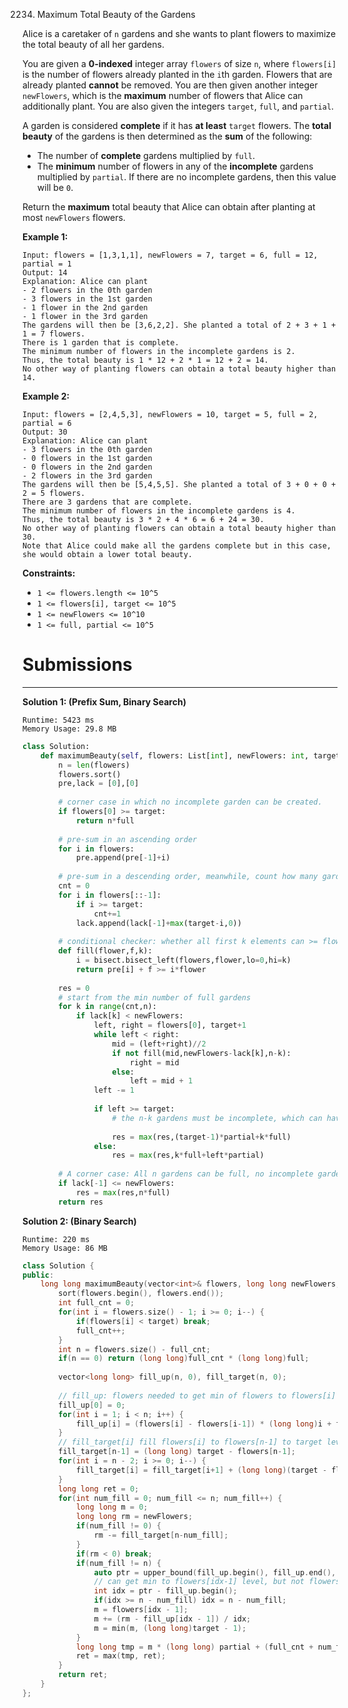 2234. Maximum Total Beauty of the Gardens

Alice is a caretaker of `n` gardens and she wants to plant flowers to maximize the total beauty of all her gardens.

You are given a **0-indexed** integer array `flowers` of size `n`, where `flowers[i]` is the number of flowers already planted in the `i`th garden. Flowers that are already planted **cannot** be removed. You are then given another integer `newFlowers`, which is the **maximum** number of flowers that Alice can additionally plant. You are also given the integers `target`, `full`, and `partial`.

A garden is considered **complete** if it has **at least** `target` flowers. The **total beauty** of the gardens is then determined as the **sum** of the following:

* The number of **complete** gardens multiplied by `full`.
* The **minimum** number of flowers in any of the **incomplete** gardens multiplied by `partial`. If there are no incomplete gardens, then this value will be `0`.

Return the **maximum** total beauty that Alice can obtain after planting at most `newFlowers` flowers.

 

**Example 1:**
```
Input: flowers = [1,3,1,1], newFlowers = 7, target = 6, full = 12, partial = 1
Output: 14
Explanation: Alice can plant
- 2 flowers in the 0th garden
- 3 flowers in the 1st garden
- 1 flower in the 2nd garden
- 1 flower in the 3rd garden
The gardens will then be [3,6,2,2]. She planted a total of 2 + 3 + 1 + 1 = 7 flowers.
There is 1 garden that is complete.
The minimum number of flowers in the incomplete gardens is 2.
Thus, the total beauty is 1 * 12 + 2 * 1 = 12 + 2 = 14.
No other way of planting flowers can obtain a total beauty higher than 14.
```

**Example 2:**
```
Input: flowers = [2,4,5,3], newFlowers = 10, target = 5, full = 2, partial = 6
Output: 30
Explanation: Alice can plant
- 3 flowers in the 0th garden
- 0 flowers in the 1st garden
- 0 flowers in the 2nd garden
- 2 flowers in the 3rd garden
The gardens will then be [5,4,5,5]. She planted a total of 3 + 0 + 0 + 2 = 5 flowers.
There are 3 gardens that are complete.
The minimum number of flowers in the incomplete gardens is 4.
Thus, the total beauty is 3 * 2 + 4 * 6 = 6 + 24 = 30.
No other way of planting flowers can obtain a total beauty higher than 30.
Note that Alice could make all the gardens complete but in this case, she would obtain a lower total beauty.
```

**Constraints:**

* `1 <= flowers.length <= 10^5`
* `1 <= flowers[i], target <= 10^5`
* `1 <= newFlowers <= 10^10`
* `1 <= full, partial <= 10^5`

# Submissions
---
**Solution 1: (Prefix Sum, Binary Search)**
```
Runtime: 5423 ms
Memory Usage: 29.8 MB
```
```python
class Solution:
    def maximumBeauty(self, flowers: List[int], newFlowers: int, target: int, full: int, partial: int) -> int:
        n = len(flowers)
        flowers.sort()
        pre,lack = [0],[0]
        
        # corner case in which no incomplete garden can be created. 
        if flowers[0] >= target:
            return n*full
        
        # pre-sum in an ascending order
        for i in flowers:
            pre.append(pre[-1]+i)
        
        # pre-sum in a descending order, meanwhile, count how many gardens are already full
        cnt = 0
        for i in flowers[::-1]:
            if i >= target:
                cnt+=1
            lack.append(lack[-1]+max(target-i,0))
        
        # conditional checker: whether all first k elements can >= flower after adding f to them
        def fill(flower,f,k):
            i = bisect.bisect_left(flowers,flower,lo=0,hi=k)
            return pre[i] + f >= i*flower
            
        res = 0
        # start from the min number of full gardens
        for k in range(cnt,n):
            if lack[k] < newFlowers:
                left, right = flowers[0], target+1
                while left < right:
                    mid = (left+right)//2
                    if not fill(mid,newFlowers-lack[k],n-k):
                        right = mid
                    else:
                        left = mid + 1
                left -= 1
                
                if left >= target:
                    # the n-k gardens must be incomplete, which can have a max value as target-1
                    
                    res = max(res,(target-1)*partial+k*full)
                else:
                    res = max(res,k*full+left*partial)
        
        # A corner case: All n gardens can be full, no incomplete gardens
        if lack[-1] <= newFlowers:
            res = max(res,n*full)
        return res
```

**Solution 2: (Binary Search)**
```
Runtime: 220 ms
Memory Usage: 86 MB
```
```c++
class Solution {
public:
    long long maximumBeauty(vector<int>& flowers, long long newFlowers, int target, int full, int partial) {
        sort(flowers.begin(), flowers.end());
        int full_cnt = 0;
        for(int i = flowers.size() - 1; i >= 0; i--) {
            if(flowers[i] < target) break;
            full_cnt++;
        }
        int n = flowers.size() - full_cnt;
        if(n == 0) return (long long)full_cnt * (long long)full;
        
        vector<long long> fill_up(n, 0), fill_target(n, 0);
        
        // fill_up: flowers needed to get min of flowers to flowers[i]
        fill_up[0] = 0;
        for(int i = 1; i < n; i++) {
            fill_up[i] = (flowers[i] - flowers[i-1]) * (long long)i + fill_up[i-1];
        }
        // fill_target[i] fill flowers[i] to flowers[n-1] to target level
        fill_target[n-1] = (long long) target - flowers[n-1];
        for(int i = n - 2; i >= 0; i--) {
            fill_target[i] = fill_target[i+1] + (long long)(target - flowers[i]); 
        }
        long long ret = 0;
        for(int num_fill = 0; num_fill <= n; num_fill++) {
            long long m = 0;
            long long rm = newFlowers;
            if(num_fill != 0) {
                rm -= fill_target[n-num_fill];
            }
            if(rm < 0) break;
            if(num_fill != n) {
                auto ptr = upper_bound(fill_up.begin(), fill_up.end(), rm);
                // can get min to flowers[idx-1] level, but not flowers[idx] level
                int idx = ptr - fill_up.begin();
                if(idx >= n - num_fill) idx = n - num_fill;
                m = flowers[idx - 1];
                m += (rm - fill_up[idx - 1]) / idx; 
                m = min(m, (long long)target - 1);
            }
            long long tmp = m * (long long) partial + (full_cnt + num_fill) * (long long) full;
            ret = max(tmp, ret);
        }
        return ret;
    }
};
```
